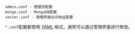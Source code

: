 ~~~
admin.conf - 管理员配置
mongo.conf - MongoDB配置
server.conf - 管理界面访问地址配置
~~~

`*.conf`配置都使用 [YAML](http://yaml.org/) 格式，通常可以通过管理界面进行修改。